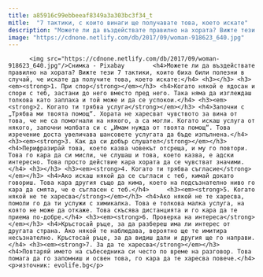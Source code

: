 ```yaml
---
title: a85916c99ebbeeaf8349a3a303bc3f34_t
mitle:  "7 тактики, с които винаги ще получавате това, което искате"
description: "Можете ли да въздействате правилно на хората? Вижте тези 7 тактики, които биха били полезни в случай, че искате да получите това, което искате: 1. При спор Когато някой е ядосан и спори с теб, застани до него вместо пред него. Така няма да изглеждаш толкова като заплаха и той може и да се успокои. …"
image: "https://cdnone.netlify.com/db/2017/09/woman-918623_640.jpg"
---
```


          <img src="https://cdnone.netlify.com/db/2017/09/woman-918623_640.jpg"/>Снимка - Pixabay        <h4>Можете ли да въздействате правилно на хората? Вижте тези 7 тактики, които биха били полезни в случай, че искате да получите това, което искате:</h4> <h3></h3> <h3><em><strong>1. При спор</strong></em></h3> <h4>Когато някой е ядосан и спори с теб, застани до него вместо пред него. Така няма да изглеждаш толкова като заплаха и той може и да се успокои.</h4> <h3><em><strong>2. Когато ти трябва услуга</strong></em></h3> <h4>Започни с „Трябва ми твоята помощ“. Хората не харесват чувството за вина от това, че не са помогнали на някого, а са могли. Когато искаш услуга от някого, започни молбата си с „Имам нужда от твоята помощ“. Това изречение доста увеличава шансовете услугата да бъде изпълнена.</h4>     <h3><em><strong>3. Как да си добър слушател</strong></em></h3> <h4>Перифразирай това, което казва човекът отсреща, и му го повтори. Това го кара да си мисли, че слушаш и това, което казва, е адски интересно. Това просто действие кара хората да се чувстват значими.</h4> <h3></h3> <h3><em><strong>4. Когато ти трябва съгласие</strong></em></h3> <h4>Ако искаш някой да се съгласи с теб, кимай докато говориш. Това кара другия също да кима, което на подсъзнателно ниво го кара да смята, че е съгласен с теб.</h4>     <h3><em><strong>5. Когато някой не те харесва</strong></em></h3> <h4>Ако някой не те харесва, помоли го да ти услужи с химикалка. Това е толкова малка услуга, на която не може да откаже. Това скъсява дистанцията и го кара да те приема по-добре.</h4> <h3><em><strong>6. Проверка на интереса</strong></em></h3> <h4>Кръстосай ръце, за да разбереш има ли интерес от другата страна. Ако някой те наблюдава, вероятно ще те имитира несъзнателно. Кръстосай ръце, за да видиш дали и другия ще го направи.</h4> <h3><em><strong>7. За да те харесва</strong></em></h3> <h4>Повтаряй името на събеседника си често по време на разговор. Това помага да го запомниш и освен това, го кара да те харесва повече.</h4> <p>източник: evolife.bg</p>        